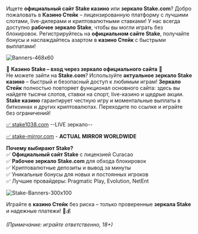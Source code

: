 Ищете **официальный сайт Stake казино** или **зеркало Stake.com**? Добро пожаловать в **Казино Стейк** – лицензированную платформу с лучшими слотами, live-дилерами и криптовалютными ставками! У нас всегда доступно **рабочее зеркало Stake**, чтобы вы могли играть без блокировок. Регистрируйтесь на **официальном сайте Stake**, получайте бонусы и наслаждайтесь азартом в **казино Стейк** с быстрыми выплатами!  

![Banners-468x60](https://github.com/user-attachments/assets/8e639dda-aa2c-4fdf-bba2-c387ae43ac88)

🔹 **Казино Stake – вход через зеркало официального сайта** 🔹  
Не можете зайти на **Stake.com**? Используйте **актуальное зеркало Stake казино** – быстрый и безопасный доступ к любимым играм! **Зеркало Стейк** полностью повторяет функционал основного сайта: здесь вы найдете тысячи слотов, ставки на спорт, live-казино и щедрые акции. **Stake казино** гарантирует честную игру и моментальные выплаты в биткоинах и других криптовалютах. Переходите по ссылке и играйте без ограничений!  

[ ✅ stake1038.com](https://stake1038.com/?c=boonooss) --LIVE зеркало-- 

[ ✅ stake-mirror.com](https://stake1038.com/?c=boonooss)  - **ACTUAL MIRROR WORLDWIDE**

**Почему выбирают Stake?**  
✅ **Официальный сайт Stake** с лицензией Curacao  
✅ **Рабочее зеркало Stake.com** для обхода блокировок  
✅ Криптовалютные депозиты и вывод за минуты  
✅ Уникальные бонусы для новых и постоянных игроков  
✅ Лучшие провайдеры: Pragmatic Play, Evolution, NetEnt  

![Stake-Banners-300x100](https://github.com/user-attachments/assets/80b2985f-e3dc-4e40-a22b-613b34fec13c)

Играйте в **казино Стейк** без риска – только проверенные **зеркала Stake** и надежные платежи! 🎰💰  

*(Примечание: играйте ответственно, 18+)*  
